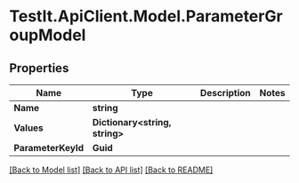 # TestIt.ApiClient.Model.ParameterGroupModel

## Properties

Name | Type | Description | Notes
------------ | ------------- | ------------- | -------------
**Name** | **string** |  | 
**Values** | **Dictionary&lt;string, string&gt;** |  | 
**ParameterKeyId** | **Guid** |  | 

[[Back to Model list]](../README.md#documentation-for-models) [[Back to API list]](../README.md#documentation-for-api-endpoints) [[Back to README]](../README.md)

